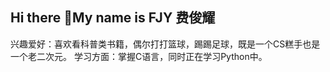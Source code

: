 ## Hi there 👋My name is FJY 费俊耀
兴趣爱好：喜欢看科普类书籍，偶尔打打篮球，踢踢足球，既是一个CS糕手也是一个老二次元。
学习方面：掌握C语言，同时正在学习Python中。

<!--
**JY-FFF/JY-FFF** is a ✨ _special_ ✨ repository because its `README.md` (this file) appears on your GitHub profile.

Here are some ideas to get you started:

- 🔭 I’m currently working on ...
- 🌱 I’m currently learning ...
- 👯 I’m looking to collaborate on ...
- 🤔 I’m looking for help with ...
- 💬 Ask me about ...
- 📫 How to reach me: ...
- 😄 Pronouns: ...
- ⚡ Fun fact: ...
-->
